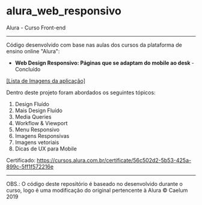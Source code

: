 # alura_web_responsivo

Alura - Curso Front-end
<hr>
Código desenvolvido com base nas aulas dos cursos da plataforma de ensino online "Alura": 
<ul>
  <li> <strong> Web Design Responsivo: Páginas que se adaptam do mobile ao desk </strong> - Concluído </li>
</ul>

<a href="https://github.com/kaeuchoa/alura_kotlin/tree/master/imgs">[Lista de Imagens da aplicação]</a>

Dentro deste projeto foram abordados os seguintes tópicos:
<ol>
  <li>Design Fluído</li>
  <li>Mais Design Fluído</li>
  <li>Media Queries</li>
  <li>Workflow & Viewport</li>
  <li>Menu Responsivo</li>
  <li>Imagens Responsivas</li>
  <li>Imagens vetoriais</li>
  <li>Dicas de UX para Mobile</li>
</ol>

Certificado: https://cursos.alura.com.br/certificate/56c502d2-5b53-425a-899c-5ff1f572216e

<hr>
OBS.: O código deste repositório é baseado no desenvolvido durante o curso, logo é uma modificação do original pertencente à Alura © Caelum 2019
